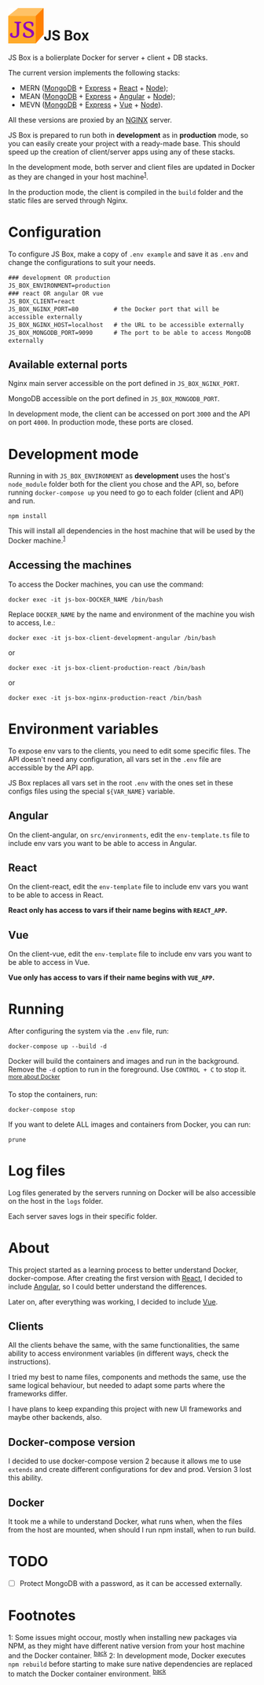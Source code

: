 <img src="./client-react/public/favicon/favicon-72.png" alt="JS Box logo" style="float: left;"/>

# JS Box

JS Box is a bolierplate Docker for server + client + DB stacks.

The current version implements the following stacks:

- MERN ([MongoDB](https://www.mongodb.com/) + [Express](https://expressjs.com/) + [React](https://reactjs.org/) + [Node](https://nodejs.org/));
- MEAN ([MongoDB](https://www.mongodb.com/) + [Express](https://expressjs.com/) + [Angular](https://angular.io/) + [Node](https://nodejs.org/));
- MEVN ([MongoDB](https://www.mongodb.com/) + [Express](https://expressjs.com/) + [Vue](https://vuejs.org/) + [Node](https://nodejs.org/)).

All these versions are proxied by an [NGINX](https://www.nginx.com/) server. 

JS Box is prepared to run both in **development** as in **production** mode, so you can easily create your project with a ready-made base. This should speed up the creation of client/server apps using any of these stacks.

<a name="back1"></a>In the development mode, both server and client files are updated in Docker as they are changed in your host machine<sup>[1](#footnote1)</sup>.

In the production mode, the client is compiled in the `build` folder and the static files are served through Nginx.

# Configuration

To configure JS Box, make a copy of `.env example` and save it as `.env` and change the configurations to suit your needs.

```
### development OR production
JS_BOX_ENVIRONMENT=production
### react OR angular OR vue
JS_BOX_CLIENT=react
JS_BOX_NGINX_PORT=80          # the Docker port that will be accessible externally
JS_BOX_NGINX_HOST=localhost   # the URL to be accessible externally
JS_BOX_MONGODB_PORT=9090      # The port to be able to access MongoDB externally
```

## Available external ports

Nginx main server accessible on the port defined in `JS_BOX_NGINX_PORT`.

MongoDB accessible on the port defined in `JS_BOX_MONGODB_PORT`.

In development mode, the client can be accessed on port `3000` and the API on port `4000`. In production mode, these ports are closed.

# Development mode

Running in with `JS_BOX_ENVIRONMENT` as **development** uses the host's `node_module` folder both for the client you chose and the API, so, before running `docker-compose up` you need to go to each folder (client and API) and run.

```
npm install
```

<a name="back2"></a>This will install all dependencies in the host machine that will be used by the Docker machine.<sup>[1](#footnote2)</sup>

## Accessing the machines

To access the Docker machines, you can use the command:

```
docker exec -it js-box-DOCKER_NAME /bin/bash
```

Replace `DOCKER_NAME` by the name and environment of the machine you wish to access, I.e.:

```
docker exec -it js-box-client-development-angular /bin/bash
```

or

```
docker exec -it js-box-client-production-react /bin/bash
```

or

```
docker exec -it js-box-nginx-production-react /bin/bash
```

# Environment variables

To expose env vars to the clients, you need to edit some specific files. The API doesn't need any configuration, all vars set in the `.env` file are accessible by the API app.

JS Box replaces all vars set in the root `.env` with the ones set in these configs files using the special `${VAR_NAME}` variable.

## Angular

On the client-angular, on `src/environments`, edit the `env-template.ts` file to include env vars you want to be able to access in Angular. 

## React

On the client-react, edit the `env-template` file to include env vars you want to be able to access in React.

**React only has access to vars if their name begins with `REACT_APP`.**

## Vue

On the client-vue, edit the `env-template` file to include env vars you want to be able to access in Vue.

**Vue only has access to vars if their name begins with `VUE_APP`.**

# Running

After configuring the system via the `.env` file, run:

```
docker-compose up --build -d
```

Docker will build the containers and images and run in the background. Remove the `-d` option to run in the foreground. Use `CONTROL + C` to stop it. <sup>[more about Docker](#docker)</sup>

To stop the containers, run:

```
docker-compose stop
```


If you want to delete ALL images and containers from Docker, you can run:

```
prune
```

# Log files

Log files generated by the servers running on Docker will be also accessible on the host in the `logs` folder.

Each server saves logs in their specific folder.

# About

This project started as a learning process to better understand Docker, docker-compose. After creating the first version with [React](https://reactjs.org/), I decided to include [Angular](https://angular.io/), so I could better understand the differences.

Later on, after everything was working, I decided to include [Vue](https://vuejs.org/).

## Clients

All the clients behave the same, with the same functionalities, the same ability to access environment variables (in different ways, check the instructions).

I tried my best to name files, components and methods the same, use the same logical behaviour, but needed to adapt some parts where the frameworks differ.

I have plans to keep expanding this project with new UI frameworks and maybe other backends, also.

## Docker-compose version

I decided to use docker-compose version 2 because it allows me to use `extends` and create different configurations for dev and prod. Version 3 lost this ability.

<a name="docker"></a>

## Docker

It took me a while to understand Docker, what runs when, when the files from the host are mounted, when should I run npm install, when to run build.

# TODO

- [ ] Protect MongoDB with a password, as it can be accessed externally.

# Footnotes

<a name="footnote1">1</a>: Some issues might occour, mostly when installing new packages via NPM, as they might have different native version from your host machine and the Docker container. <sup>[back](#back1)</sup>
<a name="footnote2">2</a>: In development mode, Docker executes `npm rebuild` before starting to make sure native dependencies are replaced to match the Docker container environment. <sup>[back](#back2)</sup>
